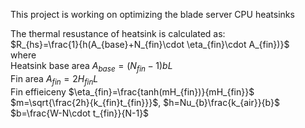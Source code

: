 This project is working on optimizing the blade server CPU heatsinks

The thermal resustance of heatsink is calculated as: <br/>
$R_{hs}=\frac{1}{h(A_{base}+N_{fin}\cdot \eta_{fin}\cdot A_{fin})}$ <br/>
where <br/>
Heatsink base area $A_{base}=(N_{fin}-1)bL$ <br/>
Fin area $A_{fin}=2H_{fin}L$ <br/>
Fin effieiceny $\eta_{fin}=\frac{tanh(mH_{fin})}{mH_{fin}}$ <br/>
$m=\sqrt{\frac{2h}{k_{fin}t_{fin}}}$, $h=Nu_{b}\frac{k_{air}}{b}$ <br/>
$b=\frac{W-N\cdot t_{fin}}{N-1}$

